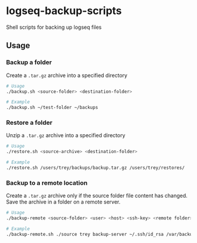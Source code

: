 # logseq-backup-scripts

Shell scripts for backing up logseq files

## Usage

### Backup a folder

Create a `.tar.gz` archive into a specified directory

```bash
# Usage
./backup.sh <source-folder> <destination-folder>
```

```bash
# Example
./backup.sh ~/test-folder ~/backups
```

### Restore a folder

Unzip a `.tar.gz` archive into a specified directory

```bash
# Usage
./restore.sh <source-archive> <destination-folder>
```

```bash
# Example
./restore.sh /users/trey/backups/backup.tar.gz /users/trey/restores/
```

### Backup to a remote location

Create a `.tar.gz` archive only if the source folder file content has changed. Save the archive in a folder on a remote server.

```bash
# Usage
./backup-remote <source-folder> <user> <host> <ssh-key> <remote folder>
```

```bash
# Example
./backup-remote.sh ./source trey backup-server ~/.ssh/id_rsa /var/backups
```

